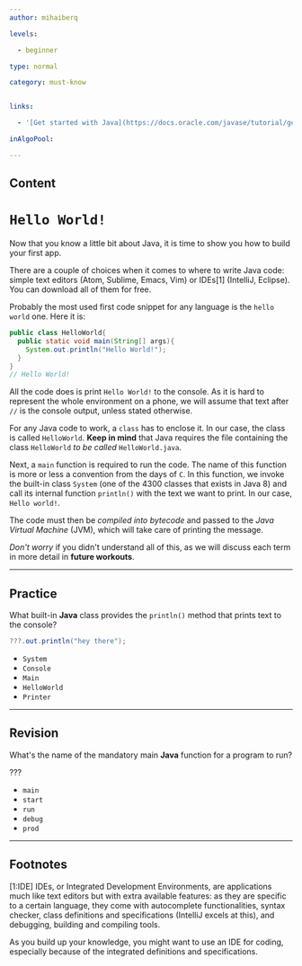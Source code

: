 ```yaml
---
author: mihaiberq

levels:

  - beginner

type: normal

category: must-know


links:

  - '[Get started with Java](https://docs.oracle.com/javase/tutorial/getStarted/cupojava/index.html){website}'

inAlgoPool:

---
```

## Content
# `Hello World!`

Now that you know a little bit about Java, it is time to show you how to build your first app. 

There are a couple of choices when it comes to where to write Java code: simple text editors (Atom, Sublime, Emacs, Vim) or IDEs[1] (IntelliJ, Eclipse). You can download all of them for free.

Probably the most used first code snippet for any language is the `hello world` one. Here it is:
```java
public class HelloWorld{
  public static void main(String[] args){
    System.out.println("Hello World!");
  }
}
// Hello World!
```

All the code does is print `Hello World!` to the console. As it is hard to represent the whole environment on a phone, we will assume that text after `//` is the console output, unless stated otherwise.

For any Java code to work, a `class` has to enclose it. In our case, the class is called `HelloWorld`. **Keep in mind** that Java requires the file containing the class `HelloWorld` *to be called* `HelloWorld.java`.

Next, a `main` function is required to run the code. The name of this function is more or less a convention from the days of `C`. In this function, we invoke the built-in class `System` (one of the 4300 classes that exists in Java 8) and call its internal function `println()` with the text we want to print. In our case, `Hello world!`.

The code must then be *compiled into bytecode* and passed to the *Java Virtual Machine* (JVM), which will take care of printing the message.

*Don't worry* if you didn't understand all of this, as we will discuss each term in more detail in **future workouts**.

---
## Practice

What built-in **Java** class provides the `println()` method that prints text to the console?

```java
???.out.println("hey there");
```


* `System`
* `Console`
* `Main`
* `HelloWorld`
* `Printer`

---
## Revision

What's the name of the mandatory main **Java** function for a program to run?

???


* `main`
* `start`
* `run`
* `debug`
* `prod`

---
## Footnotes
[1:IDE]
IDEs, or Integrated Development Environments, are applications much like text editors but with extra available features: as they are specific to a certain language, they come with autocomplete functionalities, syntax checker, class definitions and specifications (IntelliJ excels at this), and debugging, building and compiling tools.

As you build up your knowledge, you might want to use an IDE for coding, especially because of the integrated definitions and specifications.
